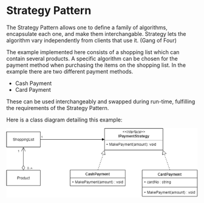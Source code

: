 # Strategy Pattern

The Strategy Pattern allows one to define a family of algorithms, encapsulate each one, and make them interchangable. Strategy lets the algorithm vary independently from clients that use it. (Gang of Four)

The example implemented here consists of a shopping list which can contain several products. A specific algorithm can be chosen for the payment method when purchasing the items on the shopping list. In the example there are two different payment methods.

- Cash Payment
- Card Payment

These can be used interchangeably and swapped during run-time, fulfilling the requirements of the Strategy Pattern.

Here is a class diagram detailing this example:

![](StrategyPattern.png)